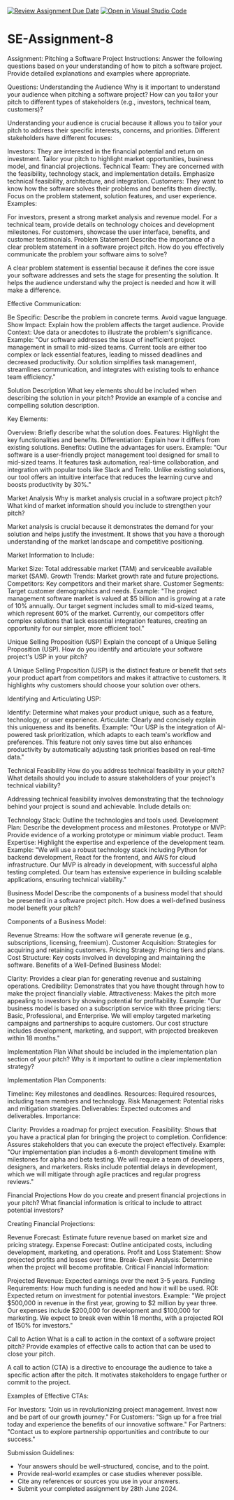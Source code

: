 [![Review Assignment Due Date](https://classroom.github.com/assets/deadline-readme-button-22041afd0340ce965d47ae6ef1cefeee28c7c493a6346c4f15d667ab976d596c.svg)](https://classroom.github.com/a/4bgukiqw)
[![Open in Visual Studio Code](https://classroom.github.com/assets/open-in-vscode-2e0aaae1b6195c2367325f4f02e2d04e9abb55f0b24a779b69b11b9e10269abc.svg)](https://classroom.github.com/online_ide?assignment_repo_id=15453029&assignment_repo_type=AssignmentRepo)
# SE-Assignment-8
 Assignment: Pitching a Software Project
 Instructions:
Answer the following questions based on your understanding of how to pitch a software project. Provide detailed explanations and examples where appropriate.

 Questions:
Understanding the Audience
Why is it important to understand your audience when pitching a software project? How can you tailor your pitch to different types of stakeholders (e.g., investors, technical team, customers)?

Understanding your audience is crucial because it allows you to tailor your pitch to address their specific interests, concerns, and priorities. Different stakeholders have different focuses:

Investors: They are interested in the financial potential and return on investment. Tailor your pitch to highlight market opportunities, business model, and financial projections.
Technical Team: They are concerned with the feasibility, technology stack, and implementation details. Emphasize technical feasibility, architecture, and integration.
Customers: They want to know how the software solves their problems and benefits them directly. Focus on the problem statement, solution features, and user experience.
Examples:

For investors, present a strong market analysis and revenue model.
For a technical team, provide details on technology choices and development milestones.
For customers, showcase the user interface, benefits, and customer testimonials.
Problem Statement
Describe the importance of a clear problem statement in a software project pitch. How do you effectively communicate the problem your software aims to solve?

A clear problem statement is essential because it defines the core issue your software addresses and sets the stage for presenting the solution. It helps the audience understand why the project is needed and how it will make a difference.

Effective Communication:

Be Specific: Describe the problem in concrete terms. Avoid vague language.
Show Impact: Explain how the problem affects the target audience.
Provide Context: Use data or anecdotes to illustrate the problem's significance.
Example:
"Our software addresses the issue of inefficient project management in small to mid-sized teams. Current tools are either too complex or lack essential features, leading to missed deadlines and decreased productivity. Our solution simplifies task management, streamlines communication, and integrates with existing tools to enhance team efficiency."

Solution Description
What key elements should be included when describing the solution in your pitch? Provide an example of a concise and compelling solution description.

Key Elements:

Overview: Briefly describe what the solution does.
Features: Highlight the key functionalities and benefits.
Differentiation: Explain how it differs from existing solutions.
Benefits: Outline the advantages for users.
Example:
"Our software is a user-friendly project management tool designed for small to mid-sized teams. It features task automation, real-time collaboration, and integration with popular tools like Slack and Trello. Unlike existing solutions, our tool offers an intuitive interface that reduces the learning curve and boosts productivity by 30%."

Market Analysis
Why is market analysis crucial in a software project pitch? What kind of market information should you include to strengthen your pitch?

Market analysis is crucial because it demonstrates the demand for your solution and helps justify the investment. It shows that you have a thorough understanding of the market landscape and competitive positioning.

Market Information to Include:

Market Size: Total addressable market (TAM) and serviceable available market (SAM).
Growth Trends: Market growth rate and future projections.
Competitors: Key competitors and their market share.
Customer Segments: Target customer demographics and needs.
Example:
"The project management software market is valued at $5 billion and is growing at a rate of 10% annually. Our target segment includes small to mid-sized teams, which represent 60% of the market. Currently, our competitors offer complex solutions that lack essential integration features, creating an opportunity for our simpler, more efficient tool."

Unique Selling Proposition (USP)
Explain the concept of a Unique Selling Proposition (USP). How do you identify and articulate your software project's USP in your pitch?

A Unique Selling Proposition (USP) is the distinct feature or benefit that sets your product apart from competitors and makes it attractive to customers. It highlights why customers should choose your solution over others.

Identifying and Articulating USP:

Identify: Determine what makes your product unique, such as a feature, technology, or user experience.
Articulate: Clearly and concisely explain this uniqueness and its benefits.
Example:
"Our USP is the integration of AI-powered task prioritization, which adapts to each team's workflow and preferences. This feature not only saves time but also enhances productivity by automatically adjusting task priorities based on real-time data."

Technical Feasibility
How do you address technical feasibility in your pitch? What details should you include to assure stakeholders of your project's technical viability?

Addressing technical feasibility involves demonstrating that the technology behind your project is sound and achievable. Include details on:

Technology Stack: Outline the technologies and tools used.
Development Plan: Describe the development process and milestones.
Prototype or MVP: Provide evidence of a working prototype or minimum viable product.
Team Expertise: Highlight the expertise and experience of the development team.
Example:
"We will use a robust technology stack including Python for backend development, React for the frontend, and AWS for cloud infrastructure. Our MVP is already in development, with successful alpha testing completed. Our team has extensive experience in building scalable applications, ensuring technical viability."

Business Model
Describe the components of a business model that should be presented in a software project pitch. How does a well-defined business model benefit your pitch?

Components of a Business Model:

Revenue Streams: How the software will generate revenue (e.g., subscriptions, licensing, freemium).
Customer Acquisition: Strategies for acquiring and retaining customers.
Pricing Strategy: Pricing tiers and plans.
Cost Structure: Key costs involved in developing and maintaining the software.
Benefits of a Well-Defined Business Model:

Clarity: Provides a clear plan for generating revenue and sustaining operations.
Credibility: Demonstrates that you have thought through how to make the project financially viable.
Attractiveness: Makes the pitch more appealing to investors by showing potential for profitability.
Example:
"Our business model is based on a subscription service with three pricing tiers: Basic, Professional, and Enterprise. We will employ targeted marketing campaigns and partnerships to acquire customers. Our cost structure includes development, marketing, and support, with projected breakeven within 18 months."

Implementation Plan
What should be included in the implementation plan section of your pitch? Why is it important to outline a clear implementation strategy?

Implementation Plan Components:

Timeline: Key milestones and deadlines.
Resources: Required resources, including team members and technology.
Risk Management: Potential risks and mitigation strategies.
Deliverables: Expected outcomes and deliverables.
Importance:

Clarity: Provides a roadmap for project execution.
Feasibility: Shows that you have a practical plan for bringing the project to completion.
Confidence: Assures stakeholders that you can execute the project effectively.
Example:
"Our implementation plan includes a 6-month development timeline with milestones for alpha and beta testing. We will require a team of developers, designers, and marketers. Risks include potential delays in development, which we will mitigate through agile practices and regular progress reviews."

Financial Projections
How do you create and present financial projections in your pitch? What financial information is critical to include to attract potential investors?

Creating Financial Projections:

Revenue Forecast: Estimate future revenue based on market size and pricing strategy.
Expense Forecast: Outline anticipated costs, including development, marketing, and operations.
Profit and Loss Statement: Show projected profits and losses over time.
Break-Even Analysis: Determine when the project will become profitable.
Critical Financial Information:

Projected Revenue: Expected earnings over the next 3-5 years.
Funding Requirements: How much funding is needed and how it will be used.
ROI: Expected return on investment for potential investors.
Example:
"We project $500,000 in revenue in the first year, growing to $2 million by year three. Our expenses include $200,000 for development and $100,000 for marketing. We expect to break even within 18 months, with a projected ROI of 150% for investors."

Call to Action
What is a call to action in the context of a software project pitch? Provide examples of effective calls to action that can be used to close your pitch.

A call to action (CTA) is a directive to encourage the audience to take a specific action after the pitch. It motivates stakeholders to engage further or commit to the project.

Examples of Effective CTAs:

For Investors: "Join us in revolutionizing project management. Invest now and be part of our growth journey."
For Customers: "Sign up for a free trial today and experience the benefits of our innovative software."
For Partners: "Contact us to explore partnership opportunities and contribute to our success."
 

 Submission Guidelines:
- Your answers should be well-structured, concise, and to the point.
- Provide real-world examples or case studies wherever possible.
- Cite any references or sources you use in your answers.
- Submit your completed assignment by 28th June 2024.


